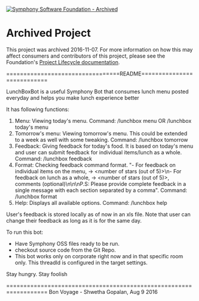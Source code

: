 [![Symphony Software Foundation - Archived](https://cdn.rawgit.com/symphonyoss/contrib-toolbox/master/images/ssf-badge-archived.svg)](https://symphonyoss.atlassian.net/wiki/display/FM/Archived)

# Archived Project
This project was archived 2016-11-07.  For more information on how this may affect consumers and contributors of this project, please see the Foundation's [Project Lifecycle documentation](https://symphonyoss.atlassian.net/wiki/display/FM/Project+lifecycle).


=================================README===========================

LunchBoxBot is a useful Symphony Bot that consumes lunch menu posted everyday and helps you make lunch experience better

It has following functions:

1. Menu: Viewing today's menu. Command: /lunchbox menu OR /lunchbox today's menu
2. Tomorrow's menu: Viewing tomorrow's menu. This could be extended to a week as well with some tweaking. Command: /lunchbox tomorrow
3. Feedback: Giving feedback for today's food. It is based on today's menu and user can submit feedback for individual items/lunch as a whole. Command: /lunchbox feedback
4. Format: Checking feedback command format. "- For feedback on individual items on the menu, <item number> -> <number of stars (out of 5)>\n- For feedback on lunch as a whole, <overall> -> <number of stars (out of 5)>, comments (optional)\n\n\nP.S: Please provide complete feedback in a single message with each section separated by a comma". Command: /lunchbox format
5. Help: Displays all available options. Command: /lunchbox help

User's feedback is stored locally as of now in an xls file. 
Note that user can change their feedback as long as it is for the same day.

To run this bot:
* Have Symphony OSS files ready to be run.
* checkout source code from the Git Repo.
* This bot works only on corporate right now and in that specific room only. This threadId is configured in the target settings.

Stay hungry. Stay foolish

==================================================================
Bon Voyage - Shwetha Gopalan, Aug 9 2016

